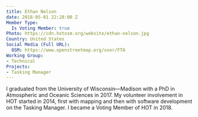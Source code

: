 ```yaml
---
title: Ethan Nelson
date: 2018-05-01 22:28:00 Z
Member Type:
  Is Voting Member: true
Photo: https://cdn.hotosm.org/website/ethan-nelson.jpg
Country: United States
Social Media (Full URL):
  OSM: https://www.openstreetmap.org/user/FTA
Working Group:
- Technical
Projects:
- Tasking Manager
---
```


I graduated from the University of Wisconsin&mdash;Madison with a PhD in Atmospheric and Oceanic Sciences in 2017. My volunteer involvement in HOT started in 2014, first with mapping and then with software development on the Tasking Manager. I became a Voting Member of HOT in 2018.
